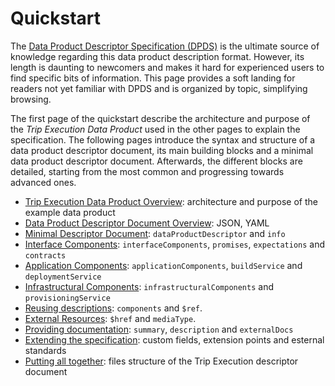 # Quickstart

The [Data Product Descriptor Specification (DPDS)](../resources/specifications/README.md)  is the ultimate source of knowledge regarding this data product description format. However, its length is daunting to newcomers and makes it hard for experienced users to find specific bits of information. This page provides a soft landing for readers not yet familiar with DPDS and is organized by topic, simplifying browsing.

The first page of the quickstart describe the architecture and purpose of the *Trip Execution Data Product* used in the other pages to explain the specification.
The following pages introduce the syntax and structure of a data product descriptor document, its main building blocks and a minimal data product descriptor document. Afterwards, the different blocks are detailed, starting from the most common and progressing towards advanced ones. 

- [Trip Execution Data Product Overview](./example.md): architecture and purpose of the example data product
- [Data Product Descriptor Document Overview](./overview.md): JSON, YAML
- [Minimal Descriptor Document](./overview.md): `dataProductDescriptor` and `info`
- [Interface Components](./interface.md): `interfaceComponents`, `promises`, `expectations` and `contracts`
- [Application Components](./application.md): `applicationComponents`, `buildService` and `deploymentService`
- [Infrastructural Components](./infrastructure.md): `infrastructuralComponents` and  `provisioningService`
- [Reusing descriptions](./components.md): `components` and `$ref`.
- [External Resources](./resources.md): `$href` and `mediaType`.
- [Providing documentation](./definitions.md): `summary`, `description` and `externalDocs`
- [Extending the specification](./extensions.md): custom fields, extension points and esternal standards
- [Putting all together](./summary.md): files structure of the Trip Execution descriptor document

